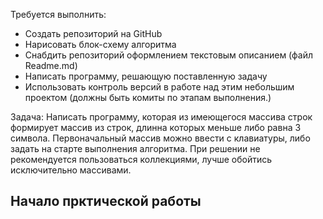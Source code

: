 Требуется выполнить:

- Создать репозиторий на GitHub
- Нарисовать блок-схему алгоритма
- Снабдить репозиторий оформлением текстовым описанием (файл Readme.md)
- Написать программу, решающую поставленную задачу
- Использовать контроль версий в работе над этим небольшим проектом (должны быть комиты по этапам выполнения.)

Задача: 
Написать программу, которая из имеющегося массива строк формирует массив из строк, длинна которых меньше либо равна 3 символа. 
Первоначальный массив можно ввести с клавиатуры, либо задать на старте выполнения алгоритма. При решении не рекомендуется пользоваться коллекциями, 
лучше обойтись исключительно массивами.

## Начало прктической работы
